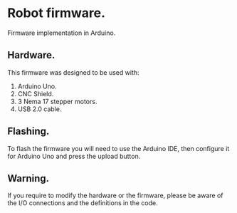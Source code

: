 # Robot firmware.
Firmware implementation in Arduino.

## Hardware.
This firmware was designed to be used with:
1. Arduino Uno.
2. CNC Shield.
3. 3 Nema 17 stepper motors.
4. USB 2.0 cable.

## Flashing.
To flash the firmware you will need to use the Arduino IDE, then configure it for Arduino Uno and press the upload button.

## Warning.
If you require to modify the hardware or the firmware, please be aware of the I/O connections and the definitions in the code.